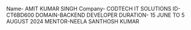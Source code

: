 Name- AMIT KUMAR SINGH 
Company- CODTECH IT SOLUTIONS
ID-CT6BD600
DOMAIN-BACKEND DEVELOPER 
DURATION- 15 JUNE TO 5 AUGUST 2024
MENTOR-NEELA SANTHOSH KUMAR 
